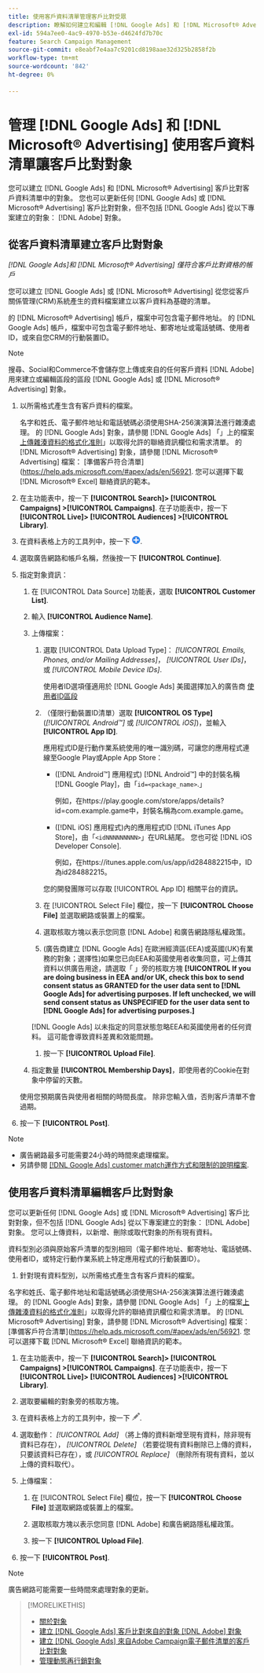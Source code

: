 ```yaml
---
title: 使用客戶資料清單管理客戶比對受眾
description: 瞭解如何建立和編輯 [!DNL Google Ads] 和 [!DNL Microsoft® Advertising] 客戶比對客戶資料清單中的對象。
exl-id: 594a7ee0-4ac9-4970-b53e-d4624fd7b70c
feature: Search Campaign Management
source-git-commit: e8eabf7e4aa7c9201cd8198aae32d325b2858f2b
workflow-type: tm+mt
source-wordcount: '842'
ht-degree: 0%

---
```


# 管理 [!DNL Google Ads] 和 [!DNL Microsoft® Advertising] 使用客戶資料清單讓客戶比對對象

您可以建立 [!DNL Google Ads] 和 [!DNL Microsoft® Advertising] 客戶比對客戶資料清單中的對象。 您也可以更新任何 [!DNL Google Ads] 或 [!DNL Microsoft® Advertising] 客戶比對對象，但不包括 [!DNL Google Ads] 從以下專案建立的對象： [!DNL Adobe] 對象。

## 從客戶資料清單建立客戶比對對象

*[!DNL Google Ads]和 [!DNL Microsoft® Advertising] 僅符合客戶比對資格的帳戶*

您可以建立 [!DNL Google Ads] 或 [!DNL Microsoft® Advertising] 從您從客戶關係管理(CRM)系統產生的資料檔案建立以客戶資料為基礎的清單。

的 [!DNL Microsoft® Advertising] 帳戶，檔案中可包含電子郵件地址。 的 [!DNL Google Ads] 帳戶，檔案中可包含電子郵件地址、郵寄地址或電話號碼、使用者ID，或來自您CRM的行動裝置ID。

>[!NOTE]
>
>搜尋、Social和Commerce不會儲存您上傳或來自的任何客戶資料 [!DNL Adobe] 用來建立或編輯區段的區段 [!DNL Google Ads] 或 [!DNL Microsoft® Advertising] 對象。

1. 以所需格式產生含有客戶資料的檔案。

   名字和姓氏、電子郵件地址和電話號碼必須使用SHA-256演演算法進行雜湊處理。 <!-- Our UI says all, but GGL docs say don't hash user IDs and device IDs. --> 的 [!DNL Google Ads] 對象，請參閱 [!DNL Google Ads] 「」上的檔案[上傳雜湊資料的格式化准則](https://support.google.com/google-ads/answer/7476159)」以取得允許的聯絡資訊欄位和需求清單。 的 [!DNL Microsoft® Advertising] 對象，請參閱 [!DNL Microsoft® Advertising] 檔案： [準備客戶符合清單](https://help.ads.microsoft.com/#apex/ads/en/56921. 您可以選擇下載 [!DNL Microsoft® Excel] 聯絡資訊的範本。

1. 在主功能表中，按一下 **[!UICONTROL Search]> [!UICONTROL Campaigns] >[!UICONTROL Campaigns]**. 在子功能表中，按一下 **[!UICONTROL Live]> [!UICONTROL Audiences] >[!UICONTROL Library]**.

1. 在資料表格上方的工具列中，按一下 ![建立](/help/search-social-commerce/assets/add.png "建立").

1. 選取廣告網路和帳戶名稱，然後按一下 **[!UICONTROL Continue]**.

1. 指定對象資訊：

   1. 在 [!UICONTROL Data Source] 功能表，選取 **[!UICONTROL Customer List]**.

   1. 輸入 **[!UICONTROL Audience Name]**.

   1. 上傳檔案：

      1. 選取 [!UICONTROL Data Upload Type]： *[!UICONTROL Emails, Phones, and/or Mailing Addresses]*， *[!UICONTROL User IDs]*，或 *[!UICONTROL Mobile Device IDs]*.

         使用者ID選項僅適用於 [!DNL Google Ads] 美國選擇加入的廣告商 [使用者ID區段](https://support.google.com/google-ads/answer/9199250)

      1. （僅限行動裝置ID清單）選取 **[!UICONTROL OS Type]** (*[!UICONTROL Android™]* 或 *[!UICONTROL iOS]*)，並輸入 **[!UICONTROL App ID]**.

         應用程式ID是行動作業系統使用的唯一識別碼，可讓您的應用程式連線至Google Play或Apple App Store：

         * ([!DNL Android™] 應用程式) [!DNL Android™] 中的封裝名稱 [!DNL Google Play]，由「`id=<package_name>`.」

           例如，在https://play.google.com/store/apps/details?id=com.example.game中，封裝名稱為com.example.game。

         * ([!DNL iOS] 應用程式)內的應用程式ID [!DNL iTunes App Store]，由「`<idNNNNNNNNN>`」在URL結尾。 您也可從 [!DNL iOS Developer Console].

           例如，在https://itunes.apple.com/us/app/id284882215中，ID為id284882215。

         您的開發團隊可以存取 [!UICONTROL App ID] 相關平台的資訊。

      1. 在 [!UICONTROL Select File] 欄位，按一下 **[!UICONTROL Choose File]** 並選取網路或裝置上的檔案。

      1. 選取核取方塊以表示您同意 [!DNL Adobe] 和廣告網路隱私權政策。

      1. (廣告商建立 [!DNL Google Ads] 在歐洲經濟區(EEA)或英國(UK)有業務的對象；選擇性)如果您已向EEA和英國使用者收集同意，可上傳其資料以供廣告用途，請選取「 」旁的核取方塊 **[!UICONTROL If you are doing business in EEA and/or UK, check this box to send consent status as GRANTED for the user data sent to [!DNL Google Ads] for advertising purposes. If left unchecked, we will send consent status as UNSPECIFIED for the user data sent to [!DNL Google Ads] for advertising purposes.]**

      [!DNL Google Ads] 以未指定的同意狀態忽略EEA和英國使用者的任何資料。 這可能會導致資料差異和效能問題。

      1. 按一下 **[!UICONTROL Upload File]**.

   1. 指定數量 **[!UICONTROL Membership Days]**，即使用者的Cookie在對象中停留的天數。

   使用您預期廣告與使用者相關的時間長度。 除非您輸入值，否則客戶清單不會過期。

1. 按一下 **[!UICONTROL Post]**.

>[!NOTE]
>
>* 廣告網路最多可能需要24小時的時間來處理檔案。
>* 另請參閱 [[!DNL Google Ads] customer match運作方式和限制的說明檔案](https://support.google.com/displayvideo/answer/9539301).

## 使用客戶資料清單編輯客戶比對對象

您可以更新任何 [!DNL Google Ads] 或 [!DNL Microsoft® Advertising] 客戶比對對象，但不包括 [!DNL Google Ads] 從以下專案建立的對象： [!DNL Adobe] 對象。 您可以上傳資料，以新增、刪除或取代對象的所有現有資料。

資料型別必須與原始客戶清單的型別相同（電子郵件地址、郵寄地址、電話號碼、使用者ID，或特定行動作業系統上特定應用程式的行動裝置ID）。

1. 針對現有資料型別，以所需格式產生含有客戶資料的檔案。

名字和姓氏、電子郵件地址和電話號碼必須使用SHA-256演演算法進行雜湊處理。 <!-- Our UI says all, but GGL docs say don't hash user IDs and device IDs. --> 的 [!DNL Google Ads] 對象，請參閱 [!DNL Google Ads] 「」上的檔案[上傳雜湊資料的格式化准則](https://support.google.com/google-ads/answer/7476159)」以取得允許的聯絡資訊欄位和需求清單。 的 [!DNL Microsoft® Advertising] 對象，請參閱 [!DNL Microsoft® Advertising] 檔案： [準備客戶符合清單](https://help.ads.microsoft.com/#apex/ads/en/56921. 您可以選擇下載 [!DNL Microsoft® Excel] 聯絡資訊的範本。

1. 在主功能表中，按一下 **[!UICONTROL Search]> [!UICONTROL Campaigns] >[!UICONTROL Campaigns]**. 在子功能表中，按一下 **[!UICONTROL Live]> [!UICONTROL Audiences] >[!UICONTROL Library]**.

1. 選取要編輯的對象旁的核取方塊。

1. 在資料表格上方的工具列中，按一下 ![編輯](/help/search-social-commerce/assets/edit.png).

1. 選取動作： *[!UICONTROL Add]* （將上傳的資料新增至現有資料，除非現有資料已存在）， *[!UICONTROL Delete]* （若要從現有資料刪除已上傳的資料，只要該資料已存在），或 *[!UICONTROL Replace]* （刪除所有現有資料，並以上傳的資料取代）。

1. 上傳檔案：

   1. 在 [!UICONTROL Select File] 欄位，按一下 **[!UICONTROL Choose File]** 並選取網路或裝置上的檔案。

   1. 選取核取方塊以表示您同意 [!DNL Adobe] 和廣告網路隱私權政策。

   1. 按一下 **[!UICONTROL Upload File]**.

1. 按一下 **[!UICONTROL Post]**.

>[!NOTE]
>
>廣告網路可能需要一些時間來處理對象的更新。

>[!MORELIKETHIS]
>
>* [關於對象](audience-about.md)
>* [建立 [!DNL Google Ads] 客戶比對來自的對象 [!DNL Adobe] 對象](google-audience-from-adobe-audience.md)
>* [建立 [!DNL Google Ads] 來自Adobe Campaign電子郵件清單的客戶比對對象](google-audience-from-campaign-email-list.md)
>* [管理動態再行銷對象](audience-dynamic-remarketing-manage.md)
